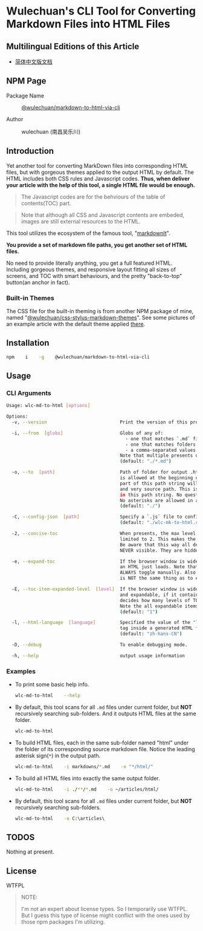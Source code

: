 # Wulechuan's CLI Tool for Converting Markdown Files into HTML Files


## Multilingual Editions of this Article

- [简体中文版文档](./ReadMe.zh-hans-CN.md)




## NPM Page

<dl>
<dt>Package Name</dt>
<dd>

[@wulechuan/markdown-to-html-via-cli](https://www.npmjs.com/package/@wulechuan/markdown-to-html-via-cli)

</dd>
<dt>Author</dt>
<dd><p>wulechuan (南昌吴乐川)</p></dd>
</dl>




## Introduction

Yet another tool for converting MarkDown files into corresponding HTML files, but with gorgeous themes applied to the output HTML by default. The HTML includes both CSS rules and Javascript codes. **Thus, when deliver your article with the help of this tool, a single HTML file would be enough.**

> The Javascript codes are for the behviours of the table of contents(TOC) part.

> Note that although all CSS and Javascript contents are embeded, images are still external resources to the HTML.

This tool utilizes the ecosystem of the famous tool, "[markdownIt](https://www.npmjs.com/package/markdown-it)".

**You provide a set of markdown file paths, you get another set of HTML files.**

No need to provide literally anything, you get a full featured HTML. Including gorgeous themes, and responsive layout fitting all sizes of screens, and TOC with smart behaviours, and the pretty "back-to-top" button(an anchor in fact).


### Built-in Themes

The CSS file for the built-in theming is from another NPM package of mine, named "[@wulechuan/css-stylus-markdown-themes](https://www.npmjs.com/package/@wulechuan/css-stylus-markdown-themes)". See some pictures of an example article with the default theme applied [there](https://github.com/wulechuan/wulechuan-themes-for-htmls-via-markdowns/blob/master/docs/refs/en-US/application-examples.md).


## Installation

```bash
npm    i    -g    @wulechuan/markdown-to-html-via-cli
```


## Usage

### CLI Arguments

```bash
Usage: wlc-md-to-html [options]

Options:
  -v, --version                           Print the version of this program.

  -i, --from  [globs]                     Globs of any of:
                                            - one that matches `.md` files;
                                            - one that matches folders containing `.md` files;
                                            - a comma-separated values of above.
                                          Note that multiple presents of this argument is also allowed.
                                          (default: "./*.md")

  -o, --to  [path]                        Path of folder for output .html files. A single asterisk(*)
                                          is allowed at the beginning of the path, meaning the rest
                                          part of this path string will treat as a sub path to each
                                          and very source path. This is the ONLY special sign allowed
                                          in this path string. No question marks("?") are allowed.
                                          No asterisks are allowed in any other places of this string.
                                          (default: "./")

  -C, --config-json  [path]               Specify a `.js` file to configure the conversions.
                                          (default: "./wlc-mk-to-html.config.js")

  -2, --concise-toc                       When presents, the max level of the TOC items in an HTML is
                                          limited to 2. This makes the TOC more concise and clean.
                                          Be aware that this way all deeper levels of TOC items are
                                          NEVER visible. They are hidden via CSS rules.

  -e, --expand-toc                        If the browser window is wide enough, expand the TOC panel when
                                          an HTML just loads. Note that either way, the TOC panel can
                                          ALWAYS toggle manually. Also Note that to expand the TOC panel
                                          is NOT the same thing as to expand an item of the TOC panel.

  -E, --toc-item-expanded-level  [level]  If the browser window is wide enough, TOC items are collapsable
                                          and expandable, if it contains a nested TOC list. This option
                                          decides how many levels of TOC items are expanded by default.
                                          Note the all expandable items can ALWASY toggle manually.
                                          (default: "1")

  -l, --html-language  [language]         Specified the value of the "lang" attribute of the <html>
                                          tag inside a generated HTML file.
                                          (default: "zh-hans-CN")

  -D, --debug                             To enable debugging mode.

  -h, --help                              output usage information

```


### Examples

-   To print some basic help info.

    ```bash
    wlc-md-to-html    --help
    ```

-   By default, this tool scans for all `.md` files under current folder, but **NOT** recursively searching sub-folders. And it outputs HTML files at the same folder.

    ```bash
    wlc-md-to-html
    ```

-   To build HTML files, each in the same sub-folder named "html" under the folder of its corresponding source markdown file. Notice the leading asterisk sign(`*`) in the output path.

    ```bash
    wlc-md-to-html    -i markdowns/*.md    -o "*/html/"
    ```

-   To build all HTML files into exactly the same output folder.

    ```bash
    wlc-md-to-html    -i ./**/*.md    -o ~/articles/html/
    ```

-   By default, this tool scans for all `.md` files under current folder, but **NOT** recursively searching sub-folders.

    ```bat
    wlc-md-to-html    -o C:\articles\
    ```


## TODOS

Nothing at present.



## License

WTFPL

> NOTE:
>
> I'm not an expert about license types. So I temporarily use WTFPL. But I guess this type of license might conflict with the ones used by those npm packages I'm utilizing.

